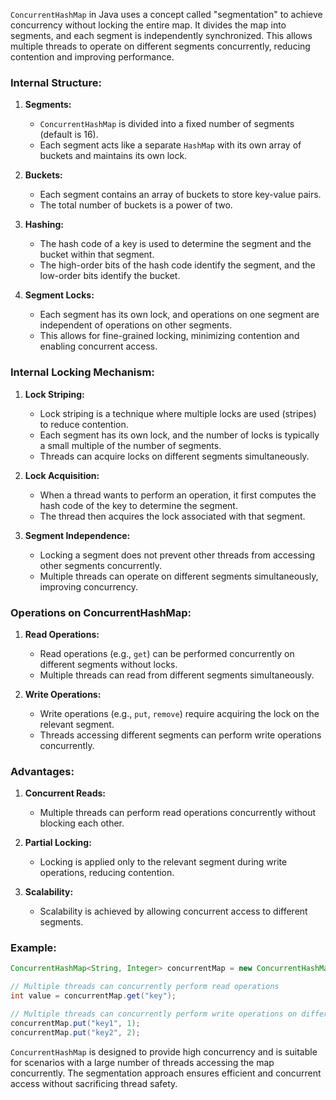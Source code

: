 `ConcurrentHashMap` in Java uses a concept called "segmentation" to achieve concurrency without locking the entire map. It divides the map into segments, and each segment is independently synchronized. This allows multiple threads to operate on different segments concurrently, reducing contention and improving performance.

### Internal Structure:

1. **Segments:**
   - `ConcurrentHashMap` is divided into a fixed number of segments (default is 16).
   - Each segment acts like a separate `HashMap` with its own array of buckets and maintains its own lock.

2. **Buckets:**
   - Each segment contains an array of buckets to store key-value pairs.
   - The total number of buckets is a power of two.

3. **Hashing:**
   - The hash code of a key is used to determine the segment and the bucket within that segment.
   - The high-order bits of the hash code identify the segment, and the low-order bits identify the bucket.

4. **Segment Locks:**
   - Each segment has its own lock, and operations on one segment are independent of operations on other segments.
   - This allows for fine-grained locking, minimizing contention and enabling concurrent access.

### Internal Locking Mechanism:

1. **Lock Striping:**
   - Lock striping is a technique where multiple locks are used (stripes) to reduce contention.
   - Each segment has its own lock, and the number of locks is typically a small multiple of the number of segments.
   - Threads can acquire locks on different segments simultaneously.

2. **Lock Acquisition:**
   - When a thread wants to perform an operation, it first computes the hash code of the key to determine the segment.
   - The thread then acquires the lock associated with that segment.

3. **Segment Independence:**
   - Locking a segment does not prevent other threads from accessing other segments concurrently.
   - Multiple threads can operate on different segments simultaneously, improving concurrency.

### Operations on ConcurrentHashMap:

1. **Read Operations:**
   - Read operations (e.g., `get`) can be performed concurrently on different segments without locks.
   - Multiple threads can read from different segments simultaneously.

2. **Write Operations:**
   - Write operations (e.g., `put`, `remove`) require acquiring the lock on the relevant segment.
   - Threads accessing different segments can perform write operations concurrently.

### Advantages:

1. **Concurrent Reads:**
   - Multiple threads can perform read operations concurrently without blocking each other.

2. **Partial Locking:**
   - Locking is applied only to the relevant segment during write operations, reducing contention.

3. **Scalability:**
   - Scalability is achieved by allowing concurrent access to different segments.

### Example:

```java
ConcurrentHashMap<String, Integer> concurrentMap = new ConcurrentHashMap<>();

// Multiple threads can concurrently perform read operations
int value = concurrentMap.get("key");

// Multiple threads can concurrently perform write operations on different keys or segments
concurrentMap.put("key1", 1);
concurrentMap.put("key2", 2);
```

`ConcurrentHashMap` is designed to provide high concurrency and is suitable for scenarios with a large number of threads accessing the map concurrently. The segmentation approach ensures efficient and concurrent access without sacrificing thread safety.
